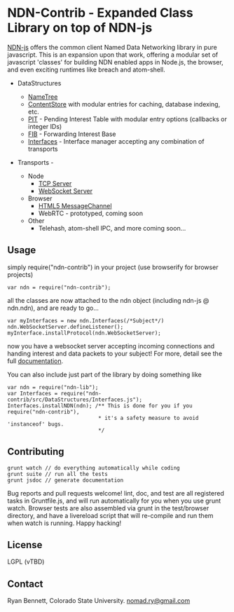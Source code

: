 NDN-Contrib - Expanded Class Library on top of NDN-js
=================

[NDN-js](https://github.com/named-data/ndn-js) offers the common client Named Data Networking library in pure javascript. This is an expansion upon that work, offering a modular set of javascript 'classes' for building NDN enabled apps in Node.js, the browser, and even exciting runtimes like breach and atom-shell.

* DataStructures 
  * [NameTree](http://rynomad.github.io/ndn-javascript-data-structures/doc/NameTree.html) 
  * [ContentStore](http://rynomad.github.io/ndn-javascript-data-structures/doc/ContentStore.html) with modular entries for caching, database indexing, etc.
  * [PIT](http://rynomad.github.io/ndn-javascript-data-structures/doc/PIT.html) - Pending Interest Table with modular entry options (callbacks or integer IDs)
  * [FIB](http://rynomad.github.io/ndn-javascript-data-structures/doc/FIB.html) - Forwarding Interest Base
  * [Interfaces](http://rynomad.github.io/ndn-javascript-data-structures/doc/Interfaces.html) - Interface manager accepting any combination of transports

* Transports - 
  * Node
    * [TCP Server](http://rynomad.github.io/ndn-javascript-data-structures/doc/TCPServerTransport.html)
    * [WebSocket Server](http://rynomad.github.io/ndn-javascript-data-structures/doc/WebSocketServerTransport.html)   
  * Browser
    * [HTML5 MessageChannel](http://rynomad.github.io/ndn-javascript-data-structures/doc/MessageChannelTransport.html)
    * WebRTC - prototyped, coming soon
  * Other
    * Telehash, atom-shell IPC, and more coming soon... 

Usage
-----
simply require("ndn-contrib") in your project (use browserify for browser projects)

    var ndn = require("ndn-contrib");

all the classes are now attached to the ndn object (including ndn-js @ ndn.ndn), and are ready to go...

    var myInterfaces = new ndn.Interfaces(/*Subject*/)
    ndn.WebSocketServer.defineListener();
    myInterface.installProtocol(ndn.WebSocketServer);

now you have a websocket server accepting incoming connections and handing interest and data packets to your subject! For more, detail see the full [documentation](http://rynomad.github.io/ndn-javascript-data-structures/doc/index.html).

You can also include just part of the library by doing something like

    var ndn = require("ndn-lib");
    var Interfaces = require("ndn-contrib/src/DataStructures/Interfaces.js");
    Interfaces.installNDN(ndn); /** This is done for you if you require("ndn-contrib"),
                                 * it's a safety measure to avoid 'instanceof' bugs.
                                 */

Contributing
-----------

    grunt watch // do everything automatically while coding
    grunt suite // run all the tests
    grunt jsdoc // generate documentation

Bug reports and pull requests welcome! lint, doc, and test are all registered tasks in Gruntfile.js, and will run automatically for you when you use grunt watch. Browser tests are also assembled via grunt in the test/browser directory, and have a livereload script that will re-compile and run them when watch is running. Happy hacking!

License
-------
LGPL (vTBD)

Contact
-------
Ryan Bennett, Colorado State University. nomad.ry@gmail.com
